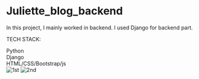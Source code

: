 # Juliette_blog_backend
In this project, I mainly worked in backend. I  used Django for backend part. 

TECH STACK:

Python <br />
Django <br />
HTML/CSS/Bootstrap/js <br />
![1st](https://user-images.githubusercontent.com/81948108/202392628-a7f6acb8-36d9-4c3f-a339-645cbc733f83.jpg)
![2nd](https://user-images.githubusercontent.com/81948108/202392655-def041f6-c8a7-4b45-86c2-0fd3270f2f12.png)

